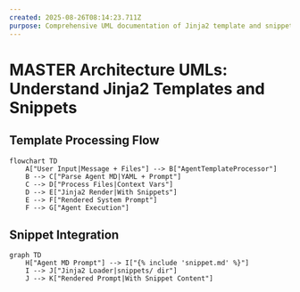 ```yaml
---
created: 2025-08-26T08:14:23.711Z
purpose: Comprehensive UML documentation of Jinja2 template and snippet system in oneshot
---
```


# MASTER Architecture UMLs: Understand Jinja2 Templates and Snippets

## Template Processing Flow

```mermaid
flowchart TD
    A["User Input|Message + Files"] --> B["AgentTemplateProcessor"]
    B --> C["Parse Agent MD|YAML + Prompt"]
    C --> D["Process Files|Context Vars"]
    D --> E["Jinja2 Render|With Snippets"]
    E --> F["Rendered System Prompt"]
    F --> G["Agent Execution"]
```

## Snippet Integration

```mermaid
graph TD
    H["Agent MD Prompt"] --> I["{% include 'snippet.md' %}"]
    I --> J["Jinja2 Loader|snippets/ dir"]
    J --> K["Rendered Prompt|With Snippet Content"]
```
